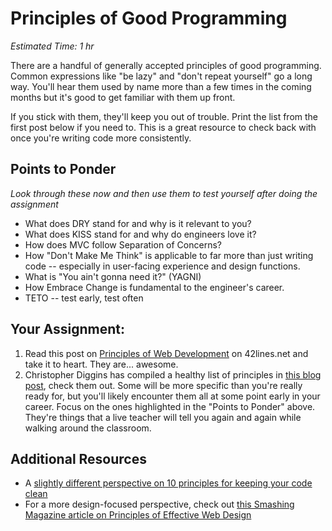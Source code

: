 # Principles of Good Programming
*Estimated Time: 1 hr*

There are a handful of generally accepted principles of good programming.  Common expressions like "be lazy" and "don't repeat yourself" go a long way.  You'll hear them used by name more than a few times in the coming months but it's good to get familiar with them up front.  

If you stick with them, they'll keep you out of trouble.  Print the list from the first post below if you need to.  This is a great resource to check back with once you're writing code more consistently.

## Points to Ponder

*Look through these now and then use them to test yourself after doing the assignment*

* What does DRY stand for and why is it relevant to you?
* What does KISS stand for and why do engineers love it?
* How does MVC follow Separation of Concerns?
* How "Don't Make Me Think" is applicable to far more than just writing code -- especially in user-facing experience and design functions.
* What is "You ain't gonna need it?" (YAGNI)
* How Embrace Change is fundamental to the engineer's career.
* TETO -- test early, test often

## Your Assignment:
1. Read this post on [Principles of Web Development](https://www.42lines.net/2011/10/13/some-principles-of-web-development/) on 42lines.net and take it to heart.  They are... awesome.
1. Christopher Diggins has compiled a healthy list of principles in [this blog post](http://www.artima.com/weblogs/viewpost.jsp?thread=331531), check them out.  Some will be more specific than you're really ready for, but you'll likely encounter them all at some point early in your career.  Focus on the ones highlighted in the "Points to Ponder" above.  They're things that a live teacher will tell you again and again while walking around the classroom.

## Additional Resources
* A [slightly different perspective on 10 principles for keeping your code clean](http://www.onextrapixel.com/2011/01/20/10-principles-for-keeping-your-programming-code-clean/)
* For a more design-focused perspective, check out [this Smashing Magazine article on Principles of Effective Web Design](http://uxdesign.smashingmagazine.com/2008/01/31/10-principles-of-effective-web-design/)
